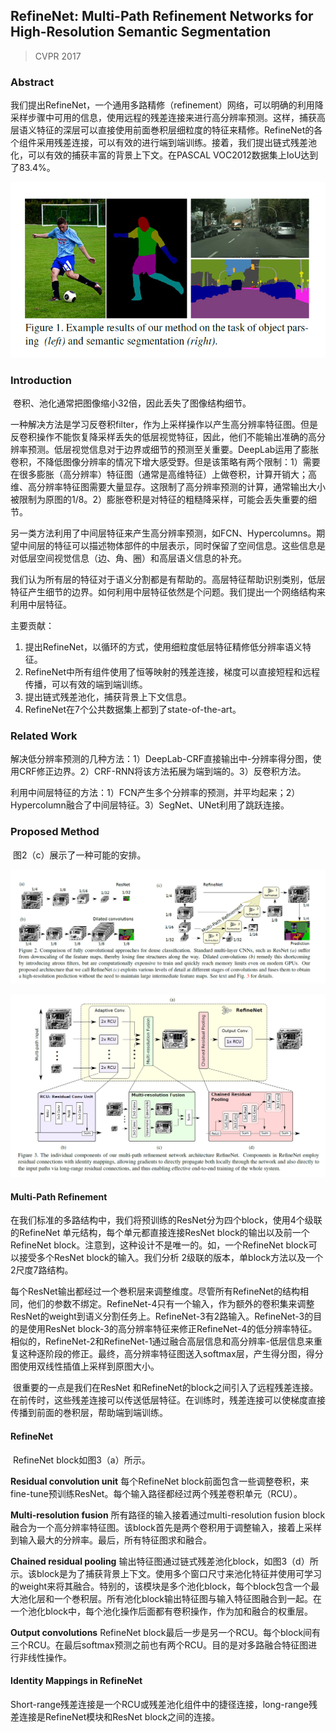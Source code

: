## RefineNet: Multi-Path Refinement Networks for High-Resolution Semantic Segmentation

> CVPR 2017

### Abstract

​	我们提出RefineNet，一个通用多路精修（refinement）网络，可以明确的利用降采样步骤中可用的信息，使用远程的残差连接来进行高分辨率预测。这样，捕获高层语义特征的深层可以直接使用前面巻积层细粒度的特征来精修。RefineNet的各个组件采用残差连接，可以有效的进行端到端训练。接着，我们提出链式残差池化，可以有效的捕获丰富的背景上下文。在PASCAL VOC2012数据集上IoU达到了83.4%。

![f1](images\f1.png)

### Introduction

​	卷积、池化通常把图像缩小32倍，因此丢失了图像结构细节。

​	一种解决方法是学习反卷积filter，作为上采样操作以产生高分辨率特征图。但是反卷积操作不能恢复降采样丢失的低层视觉特征，因此，他们不能输出准确的高分辨率预测。低层视觉信息对于边界或细节的预测至关重要。DeepLab运用了膨胀卷积，不降低图像分辨率的情况下增大感受野。但是该策略有两个限制：1）需要在很多膨胀（高分辨率）特征图（通常是高维特征）上做卷积，计算开销大；高维、高分辨率特征图需要大量显存。这限制了高分辨率预测的计算，通常输出大小被限制为原图的1/8。2）膨胀卷积是对特征的粗糙降采样，可能会丢失重要的细节。

​	另一类方法利用了中间层特征来产生高分辨率预测，如FCN、Hypercolumns。期望中间层的特征可以描述物体部件的中层表示，同时保留了空间信息。这些信息是对低层空间视觉信息（边、角、圈）和高层语义信息的补充。

​	我们认为所有层的特征对于语义分割都是有帮助的。高层特征帮助识别类别，低层特征产生细节的边界。如何利用中层特征依然是个问题。我们提出一个网络结构来利用中层特征。

主要贡献：

  1. 提出RefineNet，以循环的方式，使用细粒度低层特征精修低分辨率语义特征。
  2. RefineNet中所有组件使用了恒等映射的残差连接，梯度可以直接短程和远程传播，可以有效的端到端训练。
  3. 提出链式残差池化，捕获背景上下文信息。
  4. RefineNet在7个公共数据集上都到了state-of-the-art。

### Related Work

​	解决低分辨率预测的几种方法：1）DeepLab-CRF直接输出中-分辨率得分图，使用CRF修正边界。2）CRF-RNN将该方法拓展为端到端的。3）反卷积方法。

​	利用中间层特征的方法：1）FCN产生多个分辨率的预测，并平均起来；2）Hypercolumn融合了中间层特征。3）SegNet、UNet利用了跳跃连接。

### Proposed Method

​	图2（c）展示了一种可能的安排。

![f2](images\f2.png)

![f3](images\f3.png)

#### Multi-Path Refinement

​	在我们标准的多路结构中，我们将预训练的ResNet分为四个block，使用4个级联的RefineNet 单元结构，每个单元都直接连接ResNet block的输出以及前一个RefineNet block。注意到，这种设计不是唯一的。如，一个RefineNet block可以接受多个ResNet block的输入。我们分析 2级联的版本，单block方法以及一个2尺度7路结构。

​	每个ResNet输出都经过一个巻积层来调整维度。尽管所有RefineNet的结构相同，他们的参数不绑定。RefineNet-4只有一个输入，作为额外的卷积集来调整ResNet的weight到语义分割任务上。RefineNet-3有2路输入。RefineNet-3的目的是使用ResNet block-3的高分辨率特征来修正RefineNet-4的低分辨率特征。相似的，RefineNet-2和RefineNet-1通过融合高层信息和高分辨率-低层信息来重复这种逐阶段的修正。最终，高分辨率特征图送入softmax层，产生得分图，得分图使用双线性插值上采样到原图大小。

​	很重要的一点是我们在ResNet 和RefineNet的block之间引入了远程残差连接。在前传时，这些残差连接可以传送低层特征。在训练时，残差连接可以使梯度直接传播到前面的巻积层，帮助端到端训练。

#### RefineNet

​	RefineNet block如图3（a）所示。

**Residual convolution unit** 每个RefineNet block前面包含一些调整卷积，来fine-tune预训练ResNet。每个输入路径都经过两个残差卷积单元（RCU）。

**Multi-resolution fusion** 所有路径的输入接着通过multi-resolution fusion block融合为一个高分辨率特征图。该block首先是两个卷积用于调整输入，接着上采样到输入最大的分辨率。最后，所有特征图求和融合。

**Chained residual pooling** 输出特征图通过链式残差池化block，如图3（d）所示。该block是为了捕获背景上下文。使用多个窗口尺寸来池化特征并使用可学习的weight来将其融合。特别的，该模块是多个池化block，每个block包含一个最大池化层和一个巻积层。所有池化block输出特征图与输入特征图融合到一起。在一个池化block中，每个池化操作后面都有卷积操作，作为加和融合的权重层。

**Output convolutions** RefineNet block最后一步是另一个RCU。每个block间有三个RCU。在最后softmax预测之前也有两个RCU。目的是对多路融合特征图进行非线性操作。

#### Identity Mappings in RefineNet

​	Short-range残差连接是一个RCU或残差池化组件中的捷径连接，long-range残差连接是RefineNet模块和ResNet block之间的连接。